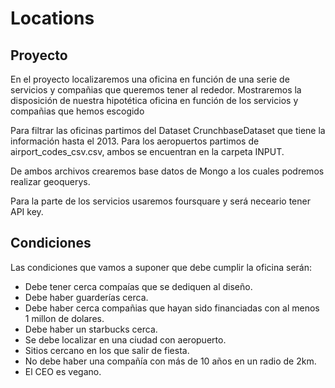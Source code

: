 # Locations
## Proyecto
<p>En el proyecto localizaremos una oficina en función de una serie de servicios y compañias que queremos tener al rededor. Mostraremos la disposición de nuestra hipotética oficina en función de los servicios y compañias que hemos escogido</p>
<p>Para filtrar las oficinas partimos del Dataset CrunchbaseDataset que tiene la información hasta el 2013. Para los aeropuertos partimos de airport_codes_csv.csv, ambos se encuentran en la carpeta INPUT.</p>
<p>De ambos archivos crearemos base datos de Mongo a los cuales podremos realizar geoquerys.</p>
<p>Para la parte de los servicios usaremos foursquare y será neceario tener API key.</p>

## Condiciones
<p>Las condiciones que vamos a suponer que debe cumplir la oficina serán:</p>
<ul>
    <li>Debe tener cerca compaías que se dediquen al diseño.</li>
    <li>Debe haber guarderías cerca.</li>
    <li>Debe haber cerca compañias que hayan sido financiadas con al menos 1 millon de dolares.</li>
    <li>Debe haber un starbucks cerca.</li>
    <li>Se debe localizar en una ciudad con aeropuerto.</li>
    <li>Sitios cercano en los que salir de fiesta.</li>
    <li>No debe haber una compañía con más de 10 años en un radio de 2km.</li>
    <li>El CEO es vegano.</li>
</ul>